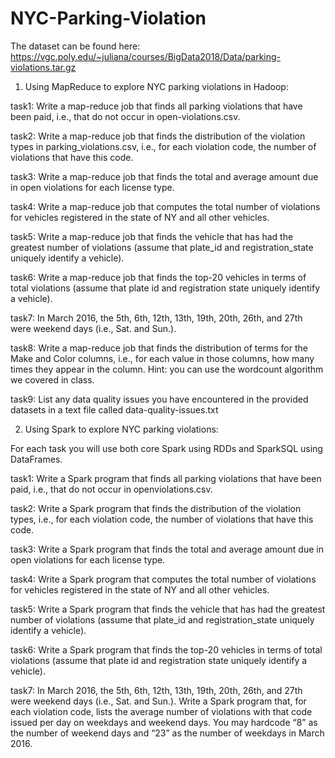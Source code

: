 # NYC-Parking-Violation

The dataset can be found here: https://vgc.poly.edu/~juliana/courses/BigData2018/Data/parking-violations.tar.gz

1. Using MapReduce to explore NYC parking violations in Hadoop:

task1: Write a map-reduce job that finds all parking violations that have been paid, i.e., that do not
occur in open-violations.csv.

task2: Write a map-reduce job that finds the distribution of the violation types in
parking_violations.csv, i.e., for each violation code, the number of violations that have this code.

task3: Write a map-reduce job that finds the total and average amount due in open violations for each
license type.

task4: Write a map-reduce job that computes the total number of violations for vehicles registered in
the state of NY and all other vehicles. 

task5: Write a map-reduce job that finds the vehicle that has had the greatest number of violations
(assume that plate_id and registration_state uniquely identify a vehicle).

task6: Write a map-reduce job that finds the top-20 vehicles in terms of total violations (assume that
plate id and registration state uniquely identify a vehicle).

task7: In March 2016, the 5th, 6th, 12th, 13th, 19th, 20th, 26th, and 27th were weekend days (i.e.,
Sat. and Sun.).

task8: Write a map-reduce job that finds the distribution of terms for the Make and Color columns,
i.e., for each value in those columns, how many times they appear in the column. Hint: you can
use the wordcount algorithm we covered in class.

task9:  List any data quality issues you have encountered in the provided datasets in a text file called
data-quality-issues.txt


2. Using Spark to explore NYC parking violations:

For each task you will use both core Spark using RDDs and SparkSQL using DataFrames. 

task1: Write a Spark program that finds all parking violations that have been paid, i.e., that do not occur in openviolations.csv.

task2: Write a Spark program that finds the distribution of the violation types, i.e., for each violation code, the
number of violations that have this code.

task3: Write a Spark program that finds the total and average amount due in open violations for each license
type.

task4: Write a Spark program that computes the total number of violations for vehicles registered in the state of
NY and all other vehicles. 

task5: Write a Spark program that finds the vehicle that has had the greatest number of violations (assume that
plate_id and registration_state uniquely identify a vehicle).

task6: Write a Spark program that finds the top-20 vehicles in terms of total violations (assume that plate id and
registration state uniquely identify a vehicle).

task7: In March 2016, the 5th, 6th, 12th, 13th, 19th, 20th, 26th, and 27th were weekend days (i.e., Sat. and
Sun.). Write a Spark program that, for each violation code, lists the average number of violations with that code
issued per day on weekdays and weekend days. You may hardcode “8” as the number of weekend days
and “23” as the number of weekdays in March 2016.







